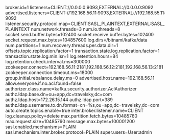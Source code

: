 broker.id=1
listeners=CLIENT://0.0.0.0:9093,EXTERNAL://0.0.0.0:9092
advertised.listeners=CLIENT://192.168.56.11:9093,EXTERNAL://192.168.55.11:9092
listener.security.protocol.map=CLIENT:SASL_PLAINTEXT,EXTERNAL:SASL_PLAINTEXT
num.network.threads=3
num.io.threads=8
socket.send.buffer.bytes=102400
socket.receive.buffer.bytes=102400
socket.request.max.bytes=104857600
log.dirs=/bitnami/kafka/data
num.partitions=1
num.recovery.threads.per.data.dir=1
offsets.topic.replication.factor=1
transaction.state.log.replication.factor=1
transaction.state.log.min.isr=1
log.retention.hours=84
log.retention.check.interval.ms=300000
zookeeper.connect=192.168.56.11:2181,192.168.56.12:2181,192.168.56.13:2181
zookeeper.connection.timeout.ms=18000
group.initial.rebalance.delay.ms=0
advertised.host.name=192.168.56.11
allow.everyone.if.no.acl.found=false
authorizer.class.name=kafka.security.authorizer.AclAuthorizer
authz.ldap.base.dn=ou=app,dc=travelsky,dc=com
authz.ldap.host=172.26.15.144
authz.ldap.port=389
authz.ldap.username.to.dn.format=cn=%s,ou=app,dc=travelsky,dc=com
auto.create.topics.enable=true
inter.broker.listener.name=CLIENT
log.cleanup.policy=delete
max.partition.fetch.bytes=10485760
max.request.size=10485760
message.max.bytes=100001200
sasl.enabled.mechanisms=PLAIN
sasl.mechanism.inter.broker.protocol=PLAIN
super.users=User:admin